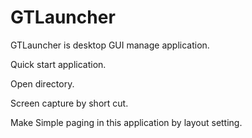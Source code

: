 # GTLauncher

GTLauncher is desktop GUI manage application.

Quick start application.

Open directory.

Screen capture by short cut.

Make Simple paging in this application by layout setting.
